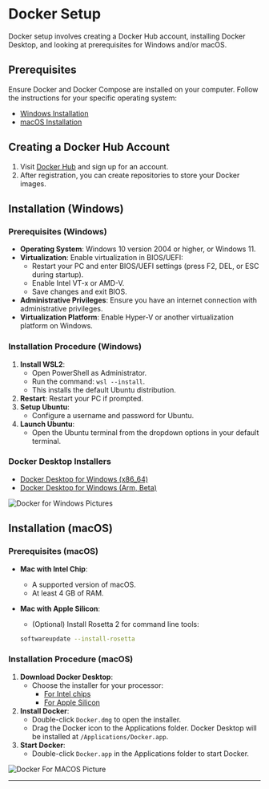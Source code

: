 # Docker Setup

Docker setup involves creating a Docker Hub account, installing Docker Desktop,
and looking at prerequisites for Windows and/or macOS.

## Prerequisites

Ensure Docker and Docker Compose are installed on your computer.
Follow the instructions for your specific operating system:

- [Windows Installation](#installation-windows)
- [macOS Installation](#installation-macos)

## Creating a Docker Hub Account

1. Visit [Docker Hub](https://hub.docker.com/) and sign up for an account.
2. After registration, you can create repositories to store your Docker images.

## Installation (Windows)

### Prerequisites (Windows)

- **Operating System**: Windows 10 version 2004 or higher, or Windows 11.
- **Virtualization**: Enable virtualization in BIOS/UEFI:
  - Restart your PC and enter BIOS/UEFI settings (press F2, DEL, or ESC during startup).
  - Enable Intel VT-x or AMD-V.
  - Save changes and exit BIOS.
- **Administrative Privileges**:
Ensure you have an internet connection with administrative privileges.
- **Virtualization Platform**:
Enable Hyper-V or another virtualization platform on Windows.

### Installation Procedure (Windows)

1. **Install WSL2**:
   - Open PowerShell as Administrator.
   - Run the command: `wsl --install`.
   - This installs the default Ubuntu distribution.
2. **Restart**: Restart your PC if prompted.
3. **Setup Ubuntu**:
   - Configure a username and password for Ubuntu.
4. **Launch Ubuntu**:
   - Open the Ubuntu terminal from the dropdown options in your default terminal.

### Docker Desktop Installers

- [Docker Desktop for Windows (x86_64)](https://desktop.docker.com/win/main/amd64/Docker%20Desktop%20Installer.exe?utm_source=docker&utm_medium=webreferral&utm_campaign=docs-driven-download-win-amd64&_gl=1*ob2okp*_gcl_au*MTk4MjUzOTE5NC4xNzI2MDY0NjIz*_ga*MjEyMDgxMjcwMy4xNzI1NjMyNzQ4*_ga_XJWPQMJYHQ*MTcyNjY4MDQ2OC42LjEuMTcyNjY4MDQ4OS4zOS4wLjA.)
- [Docker Desktop for Windows (Arm, Beta)](https://desktop.docker.com/win/main/arm64/Docker%20Desktop%20Installer.exe?utm_source=docker&utm_medium=webreferral&utm_campaign=docs-driven-download-win-arm64&_gl=1*1sw13m4*_gcl_au*MTk4MjUzOTE5NC4xNzI2MDY0NjIz*_ga*MjEyMDgxMjcwMy4xNzI1NjMyNzQ4*_ga_XJWPQMJYHQ*MTcyNjY4MDQ2OC42LjEuMTcyNjY4MDQ4OS4zOS4wLjA.)

![Docker for Windows Pictures](https://cdn.hashnode.com/res/hashnode/image/upload/v1627716953958/2F1xoBx1Y.png)

## Installation (macOS)

### Prerequisites (macOS)

- **Mac with Intel Chip**:
  - A supported version of macOS.
  - At least 4 GB of RAM.
- **Mac with Apple Silicon**:
  - (Optional) Install Rosetta 2 for command line tools:

  ```bash
  softwareupdate --install-rosetta
  ```

### Installation Procedure (macOS)

1. **Download Docker Desktop**:
   - Choose the installer for your processor:
     - [For Intel chips](https://desktop.docker.com/mac/main/amd64/Docker.dmg?utm_source=docker&utm_medium=webreferral&utm_campaign=docs-driven-download-mac-amd64&_gl=1*t4tomt*_gcl_au*MTk4MjUzOTE5NC4xNzI2MDY0NjIz*_ga*MjEyMDgxMjcwMy4xNzI1NjMyNzQ4*_ga_XJWPQMJYHQ*MTcyNjY2ODQ3MS40LjEuMTcyNjY2ODUyNS42LjAuMA..)
     - [For Apple Silicon](https://desktop.docker.com/mac/main/arm64/Docker.dmg?utm_source=docker&utm_medium=webreferral&utm_campaign=docs-driven-download-mac-arm64&_gl=1*3asmt6*_gcl_au*MTk4MjUzOTE5NC4xNzI2MDY0NjIz*_ga*MjEyMDgxMjcwMy4xNzI1NjMyNzQ4*_ga_XJWPQMJYHQ*MTcyNjY2ODQ3MS40LjEuMTcyNjY2ODUyNS42LjAuMA..)
2. **Install Docker**:
   - Double-click `Docker.dmg` to open the installer.
   - Drag the Docker icon to the Applications folder.
   Docker Desktop will be installed at `/Applications/Docker.app`.
3. **Start Docker**:
   - Double-click `Docker.app` in the Applications folder to start Docker.

![Docker For MACOS Picture](https://www.docker.com/wp-content/uploads/2021/04/docker-desktop-m1.jpg)

---
